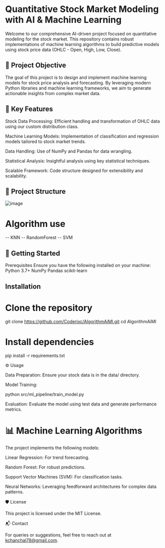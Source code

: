 # Quantitative Stock Market Modeling with AI & Machine Learning

Welcome to our comprehensive AI-driven project focused on quantitative modeling for the stock market. This repository contains robust implementations of machine learning algorithms to build predictive models using stock price data (OHLC - Open, High, Low, Close).

## 🎯 Project Objective

The goal of this project is to design and implement machine learning models for stock price analysis and forecasting. By leveraging modern Python libraries and machine learning frameworks, we aim to generate actionable insights from complex market data.

## 🧠 Key Features

Stock Data Processing: Efficient handling and transformation of OHLC data using our custom distribution class.

Machine Learning Models: Implementation of classification and regression models tailored to stock market trends.

Data Handling: Use of NumPy and Pandas for data wrangling.

Statistical Analysis: Insightful analysis using key statistical techniques.

Scalable Framework: Code structure designed for extensibility and scalability.

## 📁 Project Structure

![image](https://github.com/user-attachments/assets/da8031f8-058b-4440-af84-6b880d4ee9f3)

# Algorithm use
-- KNN
-- RandomForest
-- SVM


## 🚀 Getting Started

Prerequisites
Ensure you have the following installed on your machine:
Python 3.7+
NumPy
Pandas
scikit-learn

## Installation

# Clone the repository
git clone https://github.com/Coderixc/AlgorithmAiMl.git
cd AlgorithmAiMl

# Install dependencies
pip install -r requirements.txt

⚙️ Usage

Data Preparation:
Ensure your stock data is in the data/ directory.

Model Training:

python src/ml_pipeline/train_model.py

Evaluation:
Evaluate the model using test data and generate performance metrics.


# 📊 Machine Learning Algorithms

The project implements the following models:

Linear Regression: For trend forecasting.

Random Forest: For robust predictions.

Support Vector Machines (SVM): For classification tasks.

Neural Networks: Leveraging feedforward architectures for complex data patterns.


🛡️ License

This project is licensed under the MIT License.

📬 Contact

For queries or suggestions, feel free to reach out at kchanchal78@gmail.com.

